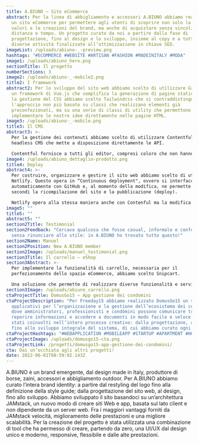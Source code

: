 ```yaml
---
title: A.BIUNO – Sito eCommerce
abstract: Per la linea di abbigliamento e accessori A.BIUNO abbiamo realizzato
  un sito eCommerce per permettere agli utenti di scoprire non solo la storia, i
  valori e le creazioni del brand, ma anche di acquistare senza vincoli di
  distanza e tempo. Un progetto curato da noi a partire dalla fase di
  progettazione, fino al design e lo sviluppo, insieme al copy e a tutte le
  diverse attività finalizzate all’ottimizzazione in chiave SEO.
imageList: /uploads/abiuno-_-preview.png
hashtags: "#ECOMMERCE #WEBSITE #ARTISAN #FASHION #MADEINITALY #MODA"
image1: /uploads/abiuno_hero.png
sectionTitle: Il progetto
numberSections: 3
image2: /uploads/abiuno-_-mobile2.png
title2: I framework
abstract2: Per lo sviluppo del sito web abbiamo scelto di utilizzare Gridsome,
  un framework di Vue.js che semplifica la generazione di pagine statiche. Per
  la gestione del CSS abbiamo scelto Tailwindcss che si contraddistingue per
  l'approccio non più basato su classi che realizzano elementi già
  preconfezionati, ma su una serie di classi di utility che permettono di
  implementare le nostre idee direttamente nelle pagine HTML.
image3: /uploads/abiuno-_-mobile.png
title3: Il CMS
abstract3: >-
  Per la gestione dei contenuti abbiamo scelto di utilizzare Contentful, un
  headless CMS che mette a disposizione direttamente le API. 

  Contentful fornisce a tutti gli editor, compresi coloro che non hanno particolare dimestichezza con i codici, la possibilità di gestire in modo interattivo un’interfaccia di modifica intuitiva e facile da utilizzare.
image4: /uploads/abiuno_dettaglio-prodotto.png
title4: Deploy
abstract4: >-
  Per costruire, organizzare e gestire il sito web abbiamo scelto di utilizzare
  Netlify. Questo opera in “Continuous deployment", ovvero si interfaccia
  automaticamente con GitHub e, al momento della modifica, ne permette in pochi
  secondi la ricompilazione del sito e la pubblicazione (deploy). 

  Netlify opera alla stessa maniera anche con Contenful ma la modifica in questo caso non avviene su GitHub ma direttamente su Contentful.
image5: ""
title5: ""
abstract5: ""
section2Title: Testimonial
section2Feedback: "Cercavo qualcosa che fosse casual, informale e confortevole
  senza rinunciare allo stile: in A.BIUNO ho trovato tutto questo!"
section2Name: Manuel
section2Position: New A.BIUNO member
section2Image: /uploads/manuel_testimonial.png
section3Title: Il carrello – eShop
section3Abstract: >-
  Per implementare la funzionalità di carrello, necessaria per il
  perfezionamento dello spazio eCommerce, abbiamo scelto Snipcart. 

  Una soluzione che permette di realizzare diverse funzionalità e servizi come: dashboard per commercianti e clienti, gateway di pagamento, gestione dell'inventario, fatturazione; ma anche, creazione di cataloghi prodotti, codici promozionali e coupon. I vari strumenti di personalizzazione che utilizzano HTML e CSS Markup ci hanno permesso di creare una soluzione custom sulle esigenze del cliente.
section3Image: /uploads/abiuno_carrello.png
ctaProjectTitle: DomusGo15 – App gestione dei condomini
ctaProjectDescription: "Per Freeday15 abbiamo realizzato DomusGo15 un sistema di
  applicativi per l’organizzazione e la gestione dell’ecosistema dei condomìni
  dove amministratori, professionisti e condòmini possono comunicare tra loro,
  reperire informazioni e accedere a documenti in modo facile e veloce. Siamo
  stati coinvolti nell’intero processo creativo: dalla progettazione, al design,
  fino allo sviluppo integrale del sistema, di cui abbiamo curato ogni aspetto."
ctaProjectHashtags: "#WEBAPPLICATION #MOBILEAPP #STARTUP #APARTMENT #HOUSE #COMMUNITY "
ctaProjectImage: /uploads/domusgo15-cta.png
ctaProjectLink: /progetti/domusgo15-app-gestione-dei-condomini/
cta: Dai un’occhiata agli altri progetti!
date: 2022-06-01T08:59:02.143Z
---
```

A.BIUNO è un brand emergente, dal design made in Italy, produttore di borse, zaini, accessori e abbigliamento outdoor. Per A.BIUNO abbiamo curato l’intera brand identity: a partire dal restyling del logo fino alla definizione della style guide; dalla progettazione del sito web, al design, fino allo sviluppo. 
Abbiamo sviluppato il sito basandoci su un’architettura JAMstack, un nuovo modo di creare siti Web e app, basata sul lato client e non dipendente da un server web. Fra i maggiori vantaggi forniti da JAMstack velocità, miglioramento delle prestazioni e una migliore scalabilità.
Per la creazione del progetto è stata utilizzata una combinazione di tool che ha permesso di creare, partendo da zero, una UI/UX dal design unico e moderno, responsive, flessibile e dalle alte prestazioni.